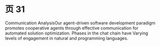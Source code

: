 # 页 31
Communication AnalysisOur agent-driven software development paradigm promotes cooperative agents through effective communication for automated solution optimization. Phases in the chat chain have Varying levels of engagement in natural and programming languages.